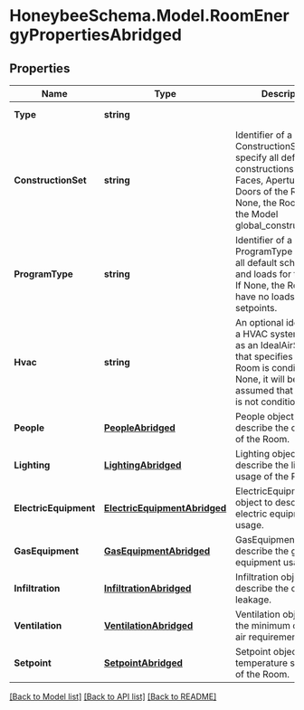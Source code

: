 
# HoneybeeSchema.Model.RoomEnergyPropertiesAbridged

## Properties

Name | Type | Description | Notes
------------ | ------------- | ------------- | -------------
**Type** | **string** |  | [optional] [readonly] [default to "RoomEnergyPropertiesAbridged"]
**ConstructionSet** | **string** | Identifier of a ConstructionSet to specify all default constructions for the Faces, Apertures, and Doors of the Room. If None, the Room will use the Model global_construction_set. | [optional] 
**ProgramType** | **string** | Identifier of a ProgramType to specify all default schedules and loads for the Room. If None, the Room will have no loads or setpoints. | [optional] 
**Hvac** | **string** | An optional identifier of a HVAC system (such as an IdealAirSystem) that specifies how the Room is conditioned. If None, it will be assumed that the Room is not conditioned. | [optional] 
**People** | [**PeopleAbridged**](PeopleAbridged.md) | People object to describe the occupancy of the Room. | [optional] 
**Lighting** | [**LightingAbridged**](LightingAbridged.md) | Lighting object to describe the lighting usage of the Room. | [optional] 
**ElectricEquipment** | [**ElectricEquipmentAbridged**](ElectricEquipmentAbridged.md) | ElectricEquipment object to describe the electric equipment usage. | [optional] 
**GasEquipment** | [**GasEquipmentAbridged**](GasEquipmentAbridged.md) | GasEquipment object to describe the gas equipment usage. | [optional] 
**Infiltration** | [**InfiltrationAbridged**](InfiltrationAbridged.md) | Infiltration object to to describe the outdoor air leakage. | [optional] 
**Ventilation** | [**VentilationAbridged**](VentilationAbridged.md) | Ventilation object for the minimum outdoor air requirement. | [optional] 
**Setpoint** | [**SetpointAbridged**](SetpointAbridged.md) | Setpoint object for the temperature setpoints of the Room. | [optional] 

[[Back to Model list]](../README.md#documentation-for-models)
[[Back to API list]](../README.md#documentation-for-api-endpoints)
[[Back to README]](../README.md)

